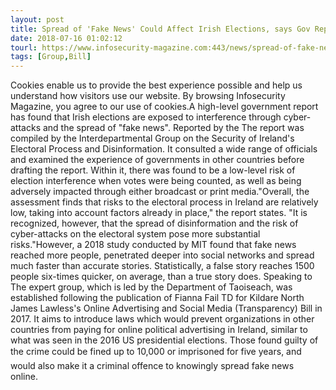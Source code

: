 ```yaml
---
layout: post
title: Spread of 'Fake News' Could Affect Irish Elections, says Gov Report
date: 2018-07-16 01:02:12
tourl: https://www.infosecurity-magazine.com:443/news/spread-of-fake-news-could-affect/
tags: [Group,Bill]
---
```

Cookies enable us to provide the best experience possible and help us understand how visitors use our website. By browsing Infosecurity Magazine, you agree to our use of cookies.A high-level government report has found that Irish elections are exposed to interference through cyber-attacks and the spread of "fake news". Reported by the The report was compiled by the Interdepartmental Group on the Security of Ireland's Electoral Process and Disinformation. It consulted a wide range of officials and examined the experience of governments in other countries before drafting the report. Within it, there was found to be a low-level risk of election interference when votes were being counted, as well as being adversely impacted through either broadcast or print media."Overall, the assessment finds that risks to the electoral process in Ireland are relatively low, taking into account factors already in place," the report states. "It is recognized, however, that the spread of disinformation and the risk of cyber-attacks on the electoral system pose more substantial risks."However, a 2018 study conducted by MIT found that fake news reached more people, penetrated deeper into social networks and spread much faster than accurate stories. Statistically, a false story reaches 1500 people six-times quicker, on average, than a true story does. Speaking to The expert group, which is led by the Department of Taoiseach, was established following the publication of Fianna Fail TD for Kildare North James Lawless's Online Advertising and Social Media (Transparency) Bill in 2017. It aims to introduce laws which would prevent organizations in other countries from paying for online political advertising in Ireland, similar to what was seen in the 2016 US presidential elections. Those found guilty of the crime could be fined up to 10,000 or imprisoned for five years, and would also make it a criminal offence to knowingly spread fake news online. 